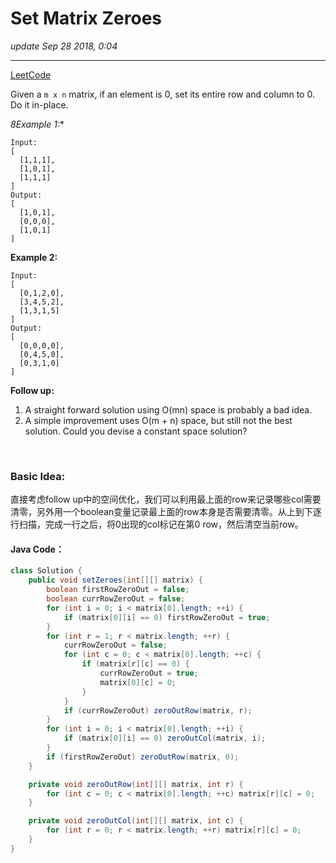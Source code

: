 # Set Matrix Zeroes
_update Sep 28 2018, 0:04_

---
[LeetCode](https://leetcode.com/problems/set-matrix-zeroes/description/)

Given a `m x n` matrix, if an element is 0, set its entire row and column to 0. Do it in-place.

*8Example 1:**

    Input:
    [
      [1,1,1],
      [1,0,1],
      [1,1,1]
    ]
    Output:
    [
      [1,0,1],
      [0,0,0],
      [1,0,1]
    ]

**Example 2:**

    Input:
    [
      [0,1,2,0],
      [3,4,5,2],
      [1,3,1,5]
    ]
    Output:
    [
      [0,0,0,0],
      [0,4,5,0],
      [0,3,1,0]
    ]

**Follow up:**

1. A straight forward solution using O(mn) space is probably a bad idea.
2. A simple improvement uses O(m + n) space, but still not the best solution. Could you devise a constant space solution?

<br/>

### Basic Idea:
直接考虑follow up中的空间优化，我们可以利用最上面的row来记录哪些col需要清零，另外用一个boolean变量记录最上面的row本身是否需要清零。从上到下逐行扫描，完成一行之后，将0出现的col标记在第0 row，然后清空当前row。

#### Java Code：
```java
class Solution {
    public void setZeroes(int[][] matrix) {
        boolean firstRowZeroOut = false;
        boolean currRowZeroOut = false;
        for (int i = 0; i < matrix[0].length; ++i) {
            if (matrix[0][i] == 0) firstRowZeroOut = true;
        }
        for (int r = 1; r < matrix.length; ++r) {
            currRowZeroOut = false;
            for (int c = 0; c < matrix[0].length; ++c) {
                if (matrix[r][c] == 0) {
                    currRowZeroOut = true;
                    matrix[0][c] = 0;
                }
            }
            if (currRowZeroOut) zeroOutRow(matrix, r);
        }
        for (int i = 0; i < matrix[0].length; ++i) {
            if (matrix[0][i] == 0) zeroOutCol(matrix, i);
        }
        if (firstRowZeroOut) zeroOutRow(matrix, 0);
    }

    private void zeroOutRow(int[][] matrix, int r) {
        for (int c = 0; c < matrix[0].length; ++c) matrix[r][c] = 0;
    }

    private void zeroOutCol(int[][] matrix, int c) {
        for (int r = 0; r < matrix.length; ++r) matrix[r][c] = 0;
    }
}
```

